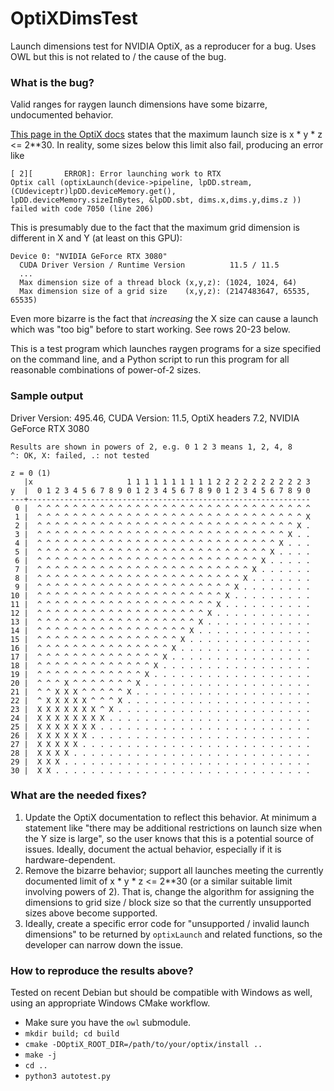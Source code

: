 # OptiXDimsTest

Launch dimensions test for NVIDIA OptiX, as a reproducer for a bug. Uses OWL
but this is not related to / the cause of the bug.

### What is the bug?

Valid ranges for raygen launch dimensions have some bizarre, undocumented
behavior.

[This page in the OptiX docs](https://raytracing-docs.nvidia.com/optix7/guide/index.html#limits#limits) 
states that the maximum launch size is x * y * z <= 2**30.
In reality, some sizes below this limit also fail, producing an error like
```
[ 2][       ERROR]: Error launching work to RTX
Optix call (optixLaunch(device->pipeline, lpDD.stream, (CUdeviceptr)lpDD.deviceMemory.get(),
lpDD.deviceMemory.sizeInBytes, &lpDD.sbt, dims.x,dims.y,dims.z )) failed with code 7050 (line 206)
```
This is presumably due to the fact that the maximum grid dimension is different
in X and Y (at least on this GPU):
```
Device 0: "NVIDIA GeForce RTX 3080"
  CUDA Driver Version / Runtime Version          11.5 / 11.5
  ...
  Max dimension size of a thread block (x,y,z): (1024, 1024, 64)
  Max dimension size of a grid size    (x,y,z): (2147483647, 65535, 65535)
```

Even more bizarre is the fact that *increasing* the X size can cause a launch
which was "too big" before to start working. See rows 20-23 below.

This is a test program which launches raygen programs for a size specified on
the command line, and a Python script to run this program for all reasonable
combinations of power-of-2 sizes.

### Sample output

Driver Version: 495.46, CUDA Version: 11.5, OptiX headers 7.2,
NVIDIA GeForce RTX 3080

```
Results are shown in powers of 2, e.g. 0 1 2 3 means 1, 2, 4, 8
^: OK, X: failed, .: not tested

z = 0 (1)
   |x                     1 1 1 1 1 1 1 1 1 1 2 2 2 2 2 2 2 2 2 2 3
y  |  0 1 2 3 4 5 6 7 8 9 0 1 2 3 4 5 6 7 8 9 0 1 2 3 4 5 6 7 8 9 0
---+---------------------------------------------------------------
 0 |  ^ ^ ^ ^ ^ ^ ^ ^ ^ ^ ^ ^ ^ ^ ^ ^ ^ ^ ^ ^ ^ ^ ^ ^ ^ ^ ^ ^ ^ ^ ^
 1 |  ^ ^ ^ ^ ^ ^ ^ ^ ^ ^ ^ ^ ^ ^ ^ ^ ^ ^ ^ ^ ^ ^ ^ ^ ^ ^ ^ ^ ^ ^ X
 2 |  ^ ^ ^ ^ ^ ^ ^ ^ ^ ^ ^ ^ ^ ^ ^ ^ ^ ^ ^ ^ ^ ^ ^ ^ ^ ^ ^ ^ ^ X .
 3 |  ^ ^ ^ ^ ^ ^ ^ ^ ^ ^ ^ ^ ^ ^ ^ ^ ^ ^ ^ ^ ^ ^ ^ ^ ^ ^ ^ ^ X . .
 4 |  ^ ^ ^ ^ ^ ^ ^ ^ ^ ^ ^ ^ ^ ^ ^ ^ ^ ^ ^ ^ ^ ^ ^ ^ ^ ^ ^ X . . .
 5 |  ^ ^ ^ ^ ^ ^ ^ ^ ^ ^ ^ ^ ^ ^ ^ ^ ^ ^ ^ ^ ^ ^ ^ ^ ^ ^ X . . . .
 6 |  ^ ^ ^ ^ ^ ^ ^ ^ ^ ^ ^ ^ ^ ^ ^ ^ ^ ^ ^ ^ ^ ^ ^ ^ ^ X . . . . .
 7 |  ^ ^ ^ ^ ^ ^ ^ ^ ^ ^ ^ ^ ^ ^ ^ ^ ^ ^ ^ ^ ^ ^ ^ ^ X . . . . . .
 8 |  ^ ^ ^ ^ ^ ^ ^ ^ ^ ^ ^ ^ ^ ^ ^ ^ ^ ^ ^ ^ ^ ^ ^ X . . . . . . .
 9 |  ^ ^ ^ ^ ^ ^ ^ ^ ^ ^ ^ ^ ^ ^ ^ ^ ^ ^ ^ ^ ^ ^ X . . . . . . . .
10 |  ^ ^ ^ ^ ^ ^ ^ ^ ^ ^ ^ ^ ^ ^ ^ ^ ^ ^ ^ ^ ^ X . . . . . . . . .
11 |  ^ ^ ^ ^ ^ ^ ^ ^ ^ ^ ^ ^ ^ ^ ^ ^ ^ ^ ^ ^ X . . . . . . . . . .
12 |  ^ ^ ^ ^ ^ ^ ^ ^ ^ ^ ^ ^ ^ ^ ^ ^ ^ ^ ^ X . . . . . . . . . . .
13 |  ^ ^ ^ ^ ^ ^ ^ ^ ^ ^ ^ ^ ^ ^ ^ ^ ^ ^ X . . . . . . . . . . . .
14 |  ^ ^ ^ ^ ^ ^ ^ ^ ^ ^ ^ ^ ^ ^ ^ ^ ^ X . . . . . . . . . . . . .
15 |  ^ ^ ^ ^ ^ ^ ^ ^ ^ ^ ^ ^ ^ ^ ^ ^ X . . . . . . . . . . . . . .
16 |  ^ ^ ^ ^ ^ ^ ^ ^ ^ ^ ^ ^ ^ ^ ^ X . . . . . . . . . . . . . . .
17 |  ^ ^ ^ ^ ^ ^ ^ ^ ^ ^ ^ ^ ^ ^ X . . . . . . . . . . . . . . . .
18 |  ^ ^ ^ ^ ^ ^ ^ ^ ^ ^ ^ ^ ^ X . . . . . . . . . . . . . . . . .
19 |  ^ ^ ^ ^ ^ ^ ^ ^ ^ ^ ^ ^ X . . . . . . . . . . . . . . . . . .
20 |  ^ ^ ^ X ^ ^ ^ ^ ^ ^ ^ X . . . . . . . . . . . . . . . . . . .
21 |  ^ ^ X X X ^ ^ ^ ^ ^ X . . . . . . . . . . . . . . . . . . . .
22 |  ^ X X X X X ^ ^ ^ X . . . . . . . . . . . . . . . . . . . . .
23 |  X X X X X X X ^ X . . . . . . . . . . . . . . . . . . . . . .
24 |  X X X X X X X X . . . . . . . . . . . . . . . . . . . . . . .
25 |  X X X X X X X . . . . . . . . . . . . . . . . . . . . . . . .
26 |  X X X X X X . . . . . . . . . . . . . . . . . . . . . . . . .
27 |  X X X X X . . . . . . . . . . . . . . . . . . . . . . . . . .
28 |  X X X X . . . . . . . . . . . . . . . . . . . . . . . . . . .
29 |  X X X . . . . . . . . . . . . . . . . . . . . . . . . . . . .
30 |  X X . . . . . . . . . . . . . . . . . . . . . . . . . . . . .
```

### What are the needed fixes?

1. Update the OptiX documentation to reflect this behavior. At minimum a
statement like "there may be additional restrictions on launch size when the Y
size is large", so the user knows that this is a potential source of issues.
Ideally, document the actual behavior, especially if it is hardware-dependent.
2. Remove the bizarre behavior; support all launches meeting the currently
documented limit of x * y * z <= 2**30 (or a similar suitable limit involving
powers of 2). That is, change the algorithm for assigning the dimensions to
grid size / block size so that the currently unsupported sizes above become
supported.
3. Ideally, create a specific error code for "unsupported / invalid launch
dimensions" to be returned by `optixLaunch` and related functions, so the
developer can narrow down the issue.

### How to reproduce the results above?

Tested on recent Debian but should be compatible with Windows as well, using
an appropriate Windows CMake workflow.

- Make sure you have the `owl` submodule.
- `mkdir build; cd build`
- `cmake -DOptiX_ROOT_DIR=/path/to/your/optix/install ..`
- `make -j`
- `cd ..`
- `python3 autotest.py`
